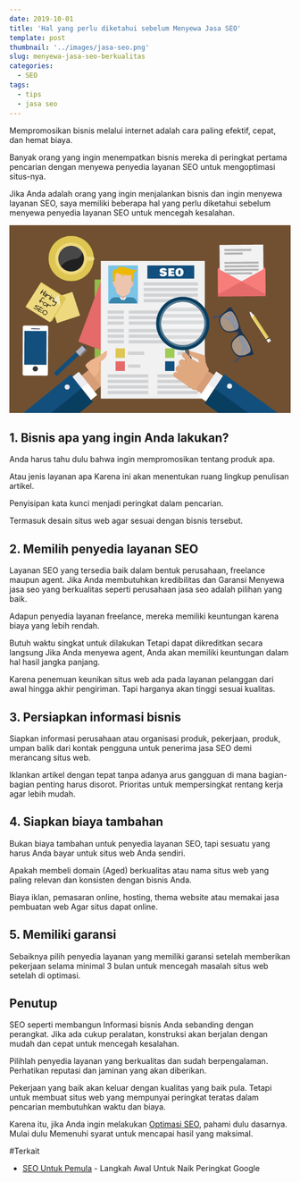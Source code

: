 ```yaml
---
date: 2019-10-01
title: 'Hal yang perlu diketahui sebelum Menyewa Jasa SEO'
template: post
thumbnail: '../images/jasa-seo.png'
slug: menyewa-jasa-seo-berkualitas
categories:
  - SEO
tags:
  - tips
  - jasa seo
---
```


Mempromosikan bisnis melalui internet adalah cara paling efektif, cepat, dan hemat biaya. 

Banyak orang yang ingin menempatkan bisnis mereka di peringkat pertama pencarian dengan menyewa penyedia layanan SEO untuk mengoptimasi situs-nya.

Jika Anda adalah orang yang ingin menjalankan bisnis dan ingin menyewa layanan SEO, saya memiliki beberapa hal yang perlu diketahui sebelum menyewa penyedia layanan SEO untuk mencegah kesalahan.

![](../images/memilih-jasa-seo-berkualitas.png)

## 1. Bisnis apa yang ingin Anda lakukan?

Anda harus tahu dulu bahwa ingin mempromosikan tentang produk apa.

Atau jenis layanan apa Karena ini akan menentukan ruang lingkup penulisan artikel. 

Penyisipan kata kunci menjadi peringkat dalam pencarian. 

Termasuk desain situs web agar sesuai dengan bisnis tersebut.

## 2. Memilih penyedia layanan SEO

Layanan SEO yang tersedia baik dalam bentuk perusahaan, freelance maupun agent. Jika Anda membutuhkan kredibilitas dan Garansi Menyewa jasa seo yang berkualitas seperti perusahaan jasa seo adalah pilihan yang baik.

Adapun penyedia layanan freelance, mereka memiliki keuntungan karena biaya yang lebih rendah. 

Butuh waktu singkat untuk dilakukan Tetapi dapat dikreditkan secara langsung Jika Anda menyewa agent, Anda akan memiliki keuntungan dalam hal hasil jangka panjang. 

Karena penemuan keunikan situs web ada pada layanan pelanggan dari awal hingga akhir pengiriman. Tapi harganya akan tinggi sesuai kualitas.

## 3. Persiapkan informasi bisnis

Siapkan informasi perusahaan atau organisasi produk, pekerjaan, produk, umpan balik dari kontak pengguna untuk penerima jasa SEO demi merancang situs web.

Iklankan artikel dengan tepat tanpa adanya arus gangguan di mana bagian-bagian penting harus disorot. Prioritas untuk mempersingkat rentang kerja agar lebih mudah.

## 4. Siapkan biaya tambahan

Bukan biaya tambahan untuk penyedia layanan SEO, tapi sesuatu yang harus Anda bayar untuk situs web Anda sendiri. 

Apakah membeli domain (Aged) berkualitas atau nama situs web yang paling relevan dan konsisten dengan bisnis Anda. 

Biaya iklan, pemasaran online, hosting, thema website atau memakai jasa pembuatan web Agar situs dapat online.

## 5. Memiliki garansi 

Sebaiknya pilih penyedia layanan yang memiliki garansi setelah memberikan pekerjaan selama minimal 3 bulan untuk mencegah masalah situs web setelah di optimasi.

## Penutup

SEO seperti membangun Informasi bisnis Anda sebanding dengan perangkat. Jika ada cukup peralatan, konstruksi akan berjalan dengan mudah dan cepat untuk mencegah kesalahan. 

Pilihlah penyedia layanan yang berkualitas dan sudah berpengalaman. Perhatikan reputasi dan jaminan yang akan diberikan.

Pekerjaan yang baik akan keluar dengan kualitas yang baik pula. Tetapi untuk membuat situs web yang mempunyai peringkat teratas dalam pencarian membutuhkan waktu dan biaya.

Karena itu, jika Anda ingin melakukan [Optimasi SEO](https://www.aradechoco.com/SEO-untuk-pemula/), pahami dulu dasarnya. Mulai dulu Memenuhi syarat untuk mencapai hasil yang maksimal.

#Terkait

- [SEO Untuk Pemula](https://www.aradechoco.com/SEO-untuk-pemula/) - Langkah Awal Untuk Naik Peringkat Google 




